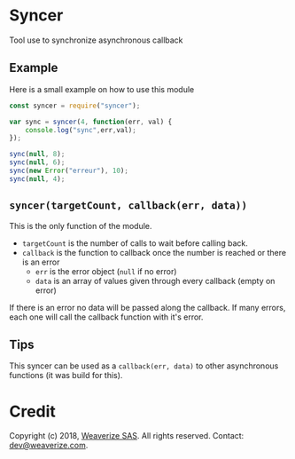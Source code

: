 # Syncer
Tool use to synchronize asynchronous callback

## Example
Here is a small example on how to use this module
```js
const syncer = require("syncer");

var sync = syncer(4, function(err, val) {
	console.log("sync",err,val);
});

sync(null, 8);
sync(null, 6);
sync(new Error("erreur"), 10);
sync(null, 4);
```

## `syncer(targetCount, callback(err, data))`
This is the only function of the module.
- `targetCount` is the number of calls to wait before calling back.
- `callback` is the function to callback once the number is reached or there is an error
	- `err` is the error object (`null` if no error)
	- `data` is an array of values given through every callback (empty on error)

If there is an error no data will be passed along the callback.
If many errors, each one will call the callback function with it's error.

## Tips
This syncer can be used as a `callback(err, data)` to other asynchronous functions (it was build for this).

# Credit
Copyright (c) 2018, [Weaverize SAS](http://www.weaverize.com). All rights reserved. Contact: <dev@weaverize.com>.